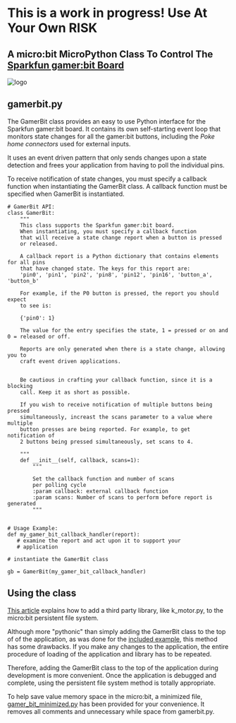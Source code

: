 # This is a work in progress! Use At Your Own RISK

## A micro:bit MicroPython Class To Control The  [Sparkfun gamer:bit Board](https://www.sparkfun.com/products/14215)
![logo](https://raw.github.com/MrYsLab/gamerbit/master/images/gamer_bit.png)


## gamerbit.py
The GamerBit class provides an easy to use Python interface for the Sparkfun gamer:bit board.
It contains its own self-starting event loop that monitors 
state changes for all the gamer:bit buttons, including the *Poke home connectors* 
used for external inputs. 

It uses an event driven pattern that only sends changes upon a state detection and frees
your application from having to poll the individual pins.

To receive notification of state changes, you must specify a callback
function when instantiating the GamerBit class. A callback function must be specified when GamerBit is
instantiated.

```
# GamerBit API:
class GamerBit:
    """
    This class supports the Sparkfun gamer:bit board.
    When instantiating, you must specify a callback function
    that will receive a state change report when a button is pressed
    or released.

    A callback report is a Python dictionary that contains elements for all pins
    that have changed state. The keys for this report are:
    'pin0', 'pin1', 'pin2', 'pin8', 'pin12', 'pin16', 'button_a', 'button_b'
    
    For example, if the P0 button is pressed, the report you should expect
    to see is:
    
    {'pin0': 1}
    
    The value for the entry specifies the state, 1 = pressed or on and 0 = released or off.

    Reports are only generated when there is a state change, allowing you to
    craft event driven applications.
    

    Be cautious in crafting your callback function, since it is a blocking
    call. Keep it as short as possible.

    If you wish to receive notification of multiple buttons being pressed
    simultaneously, increast the scans parameter to a value where multiple
    button presses are being reported. For example, to get notification of
    2 buttons being pressed simultaneously, set scans to 4.
    
    """
    def __init__(self, callback, scans=1):
        """
        
        Set the callback function and number of scans
        per polling cycle
        :param callback: external callback function
        :param scans: Number of scans to perform before report is generated
        """
        
        
# Usage Example:
def my_gamer_bit_callback_handler(report):
   # examine the report and act upon it to support your
   # application
   
# instantiate the GamerBit class

gb = GamerBit(my_gamer_bit_callback_handler)

```

## Using the class
[This article](https://microbit-playground.co.uk/howto/add-python-module-microbit-micropython) explains how to add
a third party library, like k_motor.py, to the micro:bit persistent file system.

Although more "pythonic" than simply adding the GamerBit class to the top of of the application, as was done for the [included
example](https://github.com/MrYsLab/gamerbit/blob/master/examples/example.py), this method has some drawbacks. If you
make any changes to the application, the entire procedure of loading of the application and library has to be repeated.

Therefore, adding the GamerBit class to the top of the application during development is more convenient. Once the application is
debugged and complete, using the persistent file system method is totally appropriate.

To help save value memory space in the micro:bit, a minimized file, 
[gamer_bit_minimized.py](https://github.com/MrYsLab/gamerbit/blob/master/gamer_bit_minimized.py)
 has been provided for your convenience. It removes all comments and 
unnecessary while space from gamerbit.py.

